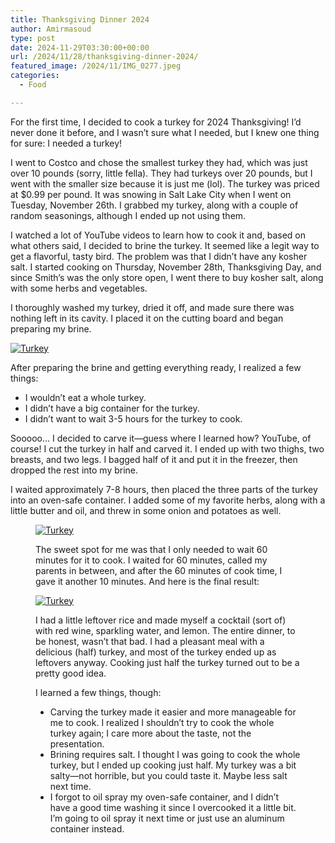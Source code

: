```yaml
---
title: Thanksgiving Dinner 2024
author: Amirmasoud
type: post
date: 2024-11-29T03:30:00+00:00
url: /2024/11/28/thanksgiving-dinner-2024/
featured_image: /2024/11/IMG_0277.jpeg
categories:
  - Food

---
```

For the first time, I decided to cook a turkey for 2024 Thanksgiving! I’d never done it before, and I wasn’t sure what I needed, but I knew one thing for sure: I needed a turkey!

I went to Costco and chose the smallest turkey they had, which was just over 10 pounds (sorry, little fella). They had turkeys over 20 pounds, but I went with the smaller size because it is just me (lol). The turkey was priced at $0.99 per pound. It was snowing in Salt Lake City when I went on Tuesday, November 26th. I grabbed my turkey, along with a couple of random seasonings, although I ended up not using them.

I watched a lot of YouTube videos to learn how to cook it and, based on what others said, I decided to brine the turkey. It seemed like a legit way to get a flavorful, tasty bird. The problem was that I didn’t have any kosher salt. I started cooking on Thursday, November 28th, Thanksgiving Day, and since Smith’s was the only store open, I went there to buy kosher salt, along with some herbs and vegetables.

I thoroughly washed my turkey, dried it off, and made sure there was nothing left in its cavity. I placed it on the cutting board and began preparing my brine.

[![Turkey](/2024/11/IMG_0271.jpeg)](/2024/11/IMG_0271.jpeg)

After preparing the brine and getting everything ready, I realized a few things:

- I wouldn&#8217;t eat a whole turkey.
- I didn’t have a big container for the turkey.
- I didn’t want to wait 3-5 hours for the turkey to cook.

Sooooo&#8230; I decided to carve it—guess where I learned how? YouTube, of course! I cut the turkey in half and carved it. I ended up with two thighs, two breasts, and two legs. I bagged half of it and put it in the freezer, then dropped the rest into my brine.

I waited approximately 7-8 hours, then placed the three parts of the turkey into an oven-safe container. I added some of my favorite herbs, along with a little butter and oil, and threw in some onion and potatoes as well.<figure class="wp-block-image aligncenter size-large">

[![Turkey](/2024/11/IMG_0276.jpeg)](/2024/11/IMG_0276.jpeg)

The sweet spot for me was that I only needed to wait 60 minutes for it to cook. I waited for 60 minutes, called my parents in between, and after the 60 minutes of cook time, I gave it another 10 minutes. And here is the final result:

[![Turkey](/2024/11/IMG_0277.jpeg)](/2024/11/IMG_0277.jpeg)

I had a little leftover rice and made myself a cocktail (sort of) with red wine, sparkling water, and lemon. The entire dinner, to be honest, wasn’t that bad. I had a pleasant meal with a delicious (half) turkey, and most of the turkey ended up as leftovers anyway. Cooking just half the turkey turned out to be a pretty good idea.

I learned a few things, though:

- Carving the turkey made it easier and more manageable for me to cook. I realized I shouldn&#8217;t try to cook the whole turkey again; I care more about the taste, not the presentation.
- Brining requires salt. I thought I was going to cook the whole turkey, but I ended up cooking just half. My turkey was a bit salty—not horrible, but you could taste it. Maybe less salt next time.
- I forgot to oil spray my oven-safe container, and I didn’t have a good time washing it since I overcooked it a little bit. I’m going to oil spray it next time or just use an aluminum container instead.